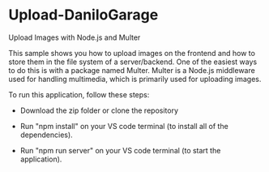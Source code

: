 # Upload-DaniloGarage
Upload Images with Node.js and Multer

This sample shows you how to upload images on the frontend and how to store them in the file system of a server/backend. One of the easiest ways to do this is with a package named Multer. Multer is a Node.js middleware used for handling multimedia, which is primarily used for uploading images.

To run this application, follow these steps:

- Download the zip folder or clone the repository

- Run "npm install" on your VS code terminal (to install all of the dependencies).

- Run "npm run server" on your VS code terminal (to start the application).
